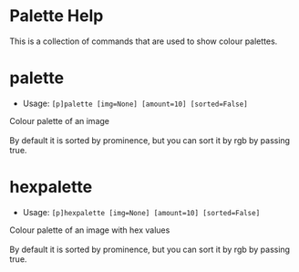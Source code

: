 # Palette Help

This is a collection of commands that are used to show colour palettes.

# palette
 - Usage: `[p]palette [img=None] [amount=10] [sorted=False] `

Colour palette of an image<br/><br/>By default it is sorted by prominence, but you can sort it by rgb by passing true.

# hexpalette
 - Usage: `[p]hexpalette [img=None] [amount=10] [sorted=False] `

Colour palette of an image with hex values<br/><br/>By default it is sorted by prominence, but you can sort it by rgb by passing true.

